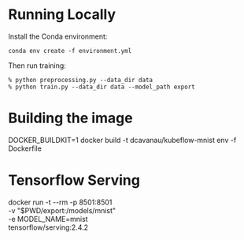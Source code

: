 # Running Locally

Install the Conda environment:

```
conda env create -f environment.yml
```

Then run training:

```
% python preprocessing.py --data_dir data
% python train.py --data_dir data --model_path export
```

# Building the image

DOCKER_BUILDKIT=1 docker build -t dcavanau/kubeflow-mnist env -f Dockerfile

# Tensorflow Serving

docker run -t --rm -p 8501:8501 \
    -v "$PWD/export:/models/mnist" \
    -e MODEL_NAME=mnist \
    tensorflow/serving:2.4.2
